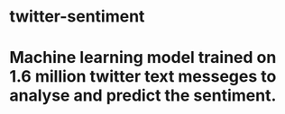 # twitter-sentiment
# Machine learning model trained on 1.6 million twitter text messeges to analyse and predict the sentiment. 
